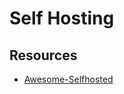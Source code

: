 # Self Hosting

## Resources

- [Awesome-Selfhosted](https://github.com/awesome-selfhosted/awesome-selfhosted)

